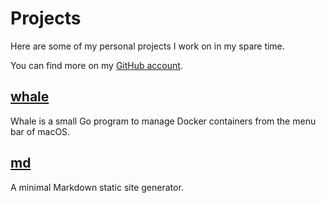 # Projects 

Here are some of my personal projects I work on in my spare time.

You can find more on my [GitHub account](https://github.com/ruggi).

## [whale](https://github.com/ruggi/whale)
Whale is a small Go program to manage Docker containers from the menu bar of macOS.

## [md](https://github.com/ruggi/md)
A minimal Markdown static site generator.
